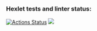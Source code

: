 ### Hexlet tests and linter status:
[![Actions Status](https://github.com/vanechq/php-project-45/workflows/hexlet-check/badge.svg)](https://github.com/vanechq/php-project-45/actions)
<a href="https://codeclimate.com/github/vanechq/php-project-45/maintainability"><img src="https://api.codeclimate.com/v1/badges/f2777ee6a5923db82d9e/maintainability" /></a>
